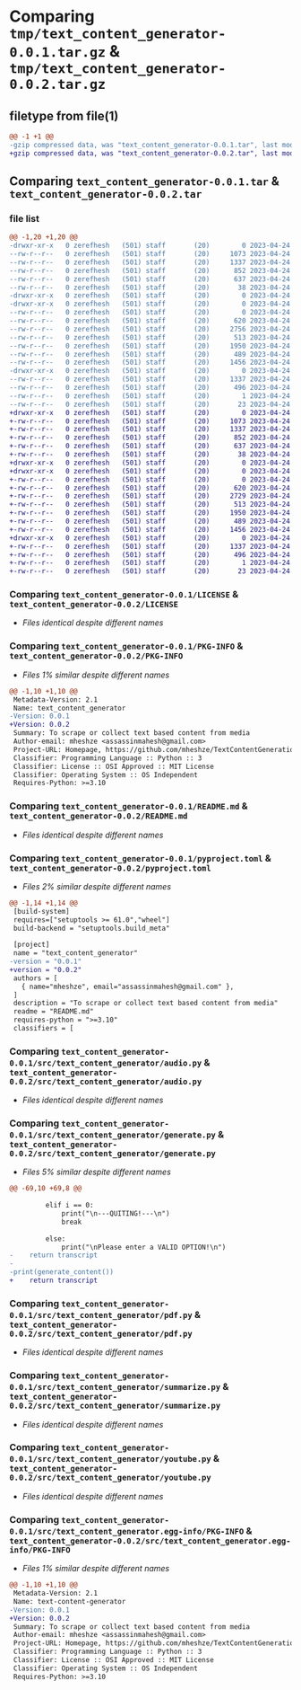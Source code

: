 # Comparing `tmp/text_content_generator-0.0.1.tar.gz` & `tmp/text_content_generator-0.0.2.tar.gz`

## filetype from file(1)

```diff
@@ -1 +1 @@
-gzip compressed data, was "text_content_generator-0.0.1.tar", last modified: Mon Apr 24 08:10:16 2023, max compression
+gzip compressed data, was "text_content_generator-0.0.2.tar", last modified: Mon Apr 24 08:18:49 2023, max compression
```

## Comparing `text_content_generator-0.0.1.tar` & `text_content_generator-0.0.2.tar`

### file list

```diff
@@ -1,20 +1,20 @@
-drwxr-xr-x   0 zerefhesh   (501) staff       (20)        0 2023-04-24 08:10:16.698219 text_content_generator-0.0.1/
--rw-r--r--   0 zerefhesh   (501) staff       (20)     1073 2023-04-24 06:11:14.000000 text_content_generator-0.0.1/LICENSE
--rw-r--r--   0 zerefhesh   (501) staff       (20)     1337 2023-04-24 08:10:16.698086 text_content_generator-0.0.1/PKG-INFO
--rw-r--r--   0 zerefhesh   (501) staff       (20)      852 2023-04-24 07:30:43.000000 text_content_generator-0.0.1/README.md
--rw-r--r--   0 zerefhesh   (501) staff       (20)      637 2023-04-24 08:10:09.000000 text_content_generator-0.0.1/pyproject.toml
--rw-r--r--   0 zerefhesh   (501) staff       (20)       38 2023-04-24 08:10:16.698258 text_content_generator-0.0.1/setup.cfg
-drwxr-xr-x   0 zerefhesh   (501) staff       (20)        0 2023-04-24 08:10:16.694838 text_content_generator-0.0.1/src/
-drwxr-xr-x   0 zerefhesh   (501) staff       (20)        0 2023-04-24 08:10:16.697332 text_content_generator-0.0.1/src/text_content_generator/
--rw-r--r--   0 zerefhesh   (501) staff       (20)        0 2023-04-24 08:01:24.000000 text_content_generator-0.0.1/src/text_content_generator/__init__.py
--rw-r--r--   0 zerefhesh   (501) staff       (20)      620 2023-04-24 06:26:41.000000 text_content_generator-0.0.1/src/text_content_generator/audio.py
--rw-r--r--   0 zerefhesh   (501) staff       (20)     2756 2023-04-24 07:56:44.000000 text_content_generator-0.0.1/src/text_content_generator/generate.py
--rw-r--r--   0 zerefhesh   (501) staff       (20)      513 2023-04-24 06:26:41.000000 text_content_generator-0.0.1/src/text_content_generator/pdf.py
--rw-r--r--   0 zerefhesh   (501) staff       (20)     1950 2023-04-24 06:30:20.000000 text_content_generator-0.0.1/src/text_content_generator/summarize.py
--rw-r--r--   0 zerefhesh   (501) staff       (20)      489 2023-04-24 06:26:41.000000 text_content_generator-0.0.1/src/text_content_generator/webpage.py
--rw-r--r--   0 zerefhesh   (501) staff       (20)     1456 2023-04-24 06:26:41.000000 text_content_generator-0.0.1/src/text_content_generator/youtube.py
-drwxr-xr-x   0 zerefhesh   (501) staff       (20)        0 2023-04-24 08:10:16.697898 text_content_generator-0.0.1/src/text_content_generator.egg-info/
--rw-r--r--   0 zerefhesh   (501) staff       (20)     1337 2023-04-24 08:10:16.000000 text_content_generator-0.0.1/src/text_content_generator.egg-info/PKG-INFO
--rw-r--r--   0 zerefhesh   (501) staff       (20)      496 2023-04-24 08:10:16.000000 text_content_generator-0.0.1/src/text_content_generator.egg-info/SOURCES.txt
--rw-r--r--   0 zerefhesh   (501) staff       (20)        1 2023-04-24 08:10:16.000000 text_content_generator-0.0.1/src/text_content_generator.egg-info/dependency_links.txt
--rw-r--r--   0 zerefhesh   (501) staff       (20)       23 2023-04-24 08:10:16.000000 text_content_generator-0.0.1/src/text_content_generator.egg-info/top_level.txt
+drwxr-xr-x   0 zerefhesh   (501) staff       (20)        0 2023-04-24 08:18:49.980648 text_content_generator-0.0.2/
+-rw-r--r--   0 zerefhesh   (501) staff       (20)     1073 2023-04-24 06:11:14.000000 text_content_generator-0.0.2/LICENSE
+-rw-r--r--   0 zerefhesh   (501) staff       (20)     1337 2023-04-24 08:18:49.980527 text_content_generator-0.0.2/PKG-INFO
+-rw-r--r--   0 zerefhesh   (501) staff       (20)      852 2023-04-24 07:30:43.000000 text_content_generator-0.0.2/README.md
+-rw-r--r--   0 zerefhesh   (501) staff       (20)      637 2023-04-24 08:18:45.000000 text_content_generator-0.0.2/pyproject.toml
+-rw-r--r--   0 zerefhesh   (501) staff       (20)       38 2023-04-24 08:18:49.980685 text_content_generator-0.0.2/setup.cfg
+drwxr-xr-x   0 zerefhesh   (501) staff       (20)        0 2023-04-24 08:18:49.977583 text_content_generator-0.0.2/src/
+drwxr-xr-x   0 zerefhesh   (501) staff       (20)        0 2023-04-24 08:18:49.979797 text_content_generator-0.0.2/src/text_content_generator/
+-rw-r--r--   0 zerefhesh   (501) staff       (20)        0 2023-04-24 08:01:24.000000 text_content_generator-0.0.2/src/text_content_generator/__init__.py
+-rw-r--r--   0 zerefhesh   (501) staff       (20)      620 2023-04-24 06:26:41.000000 text_content_generator-0.0.2/src/text_content_generator/audio.py
+-rw-r--r--   0 zerefhesh   (501) staff       (20)     2729 2023-04-24 08:18:17.000000 text_content_generator-0.0.2/src/text_content_generator/generate.py
+-rw-r--r--   0 zerefhesh   (501) staff       (20)      513 2023-04-24 06:26:41.000000 text_content_generator-0.0.2/src/text_content_generator/pdf.py
+-rw-r--r--   0 zerefhesh   (501) staff       (20)     1950 2023-04-24 06:30:20.000000 text_content_generator-0.0.2/src/text_content_generator/summarize.py
+-rw-r--r--   0 zerefhesh   (501) staff       (20)      489 2023-04-24 06:26:41.000000 text_content_generator-0.0.2/src/text_content_generator/webpage.py
+-rw-r--r--   0 zerefhesh   (501) staff       (20)     1456 2023-04-24 06:26:41.000000 text_content_generator-0.0.2/src/text_content_generator/youtube.py
+drwxr-xr-x   0 zerefhesh   (501) staff       (20)        0 2023-04-24 08:18:49.980371 text_content_generator-0.0.2/src/text_content_generator.egg-info/
+-rw-r--r--   0 zerefhesh   (501) staff       (20)     1337 2023-04-24 08:18:49.000000 text_content_generator-0.0.2/src/text_content_generator.egg-info/PKG-INFO
+-rw-r--r--   0 zerefhesh   (501) staff       (20)      496 2023-04-24 08:18:49.000000 text_content_generator-0.0.2/src/text_content_generator.egg-info/SOURCES.txt
+-rw-r--r--   0 zerefhesh   (501) staff       (20)        1 2023-04-24 08:18:49.000000 text_content_generator-0.0.2/src/text_content_generator.egg-info/dependency_links.txt
+-rw-r--r--   0 zerefhesh   (501) staff       (20)       23 2023-04-24 08:18:49.000000 text_content_generator-0.0.2/src/text_content_generator.egg-info/top_level.txt
```

### Comparing `text_content_generator-0.0.1/LICENSE` & `text_content_generator-0.0.2/LICENSE`

 * *Files identical despite different names*

### Comparing `text_content_generator-0.0.1/PKG-INFO` & `text_content_generator-0.0.2/PKG-INFO`

 * *Files 1% similar despite different names*

```diff
@@ -1,10 +1,10 @@
 Metadata-Version: 2.1
 Name: text_content_generator
-Version: 0.0.1
+Version: 0.0.2
 Summary: To scrape or collect text based content from media
 Author-email: mheshze <assassinmahesh@gmail.com>
 Project-URL: Homepage, https://github.com/mheshze/TextContentGeneration.git
 Classifier: Programming Language :: Python :: 3
 Classifier: License :: OSI Approved :: MIT License
 Classifier: Operating System :: OS Independent
 Requires-Python: >=3.10
```

### Comparing `text_content_generator-0.0.1/README.md` & `text_content_generator-0.0.2/README.md`

 * *Files identical despite different names*

### Comparing `text_content_generator-0.0.1/pyproject.toml` & `text_content_generator-0.0.2/pyproject.toml`

 * *Files 2% similar despite different names*

```diff
@@ -1,14 +1,14 @@
 [build-system]
 requires=["setuptools >= 61.0","wheel"]
 build-backend = "setuptools.build_meta"
 
 [project]
 name = "text_content_generator"
-version = "0.0.1"
+version = "0.0.2"
 authors = [
   { name="mheshze", email="assassinmahesh@gmail.com" },
 ]
 description = "To scrape or collect text based content from media"
 readme = "README.md"
 requires-python = ">=3.10"
 classifiers = [
```

### Comparing `text_content_generator-0.0.1/src/text_content_generator/audio.py` & `text_content_generator-0.0.2/src/text_content_generator/audio.py`

 * *Files identical despite different names*

### Comparing `text_content_generator-0.0.1/src/text_content_generator/generate.py` & `text_content_generator-0.0.2/src/text_content_generator/generate.py`

 * *Files 5% similar despite different names*

```diff
@@ -69,10 +69,8 @@
 
         elif i == 0:
             print("\n---QUITING!---\n")
             break
 
         else:
             print("\nPlease enter a VALID OPTION!\n")
-    return transcript
-
-print(generate_content())
+    return transcript
```

### Comparing `text_content_generator-0.0.1/src/text_content_generator/pdf.py` & `text_content_generator-0.0.2/src/text_content_generator/pdf.py`

 * *Files identical despite different names*

### Comparing `text_content_generator-0.0.1/src/text_content_generator/summarize.py` & `text_content_generator-0.0.2/src/text_content_generator/summarize.py`

 * *Files identical despite different names*

### Comparing `text_content_generator-0.0.1/src/text_content_generator/youtube.py` & `text_content_generator-0.0.2/src/text_content_generator/youtube.py`

 * *Files identical despite different names*

### Comparing `text_content_generator-0.0.1/src/text_content_generator.egg-info/PKG-INFO` & `text_content_generator-0.0.2/src/text_content_generator.egg-info/PKG-INFO`

 * *Files 1% similar despite different names*

```diff
@@ -1,10 +1,10 @@
 Metadata-Version: 2.1
 Name: text-content-generator
-Version: 0.0.1
+Version: 0.0.2
 Summary: To scrape or collect text based content from media
 Author-email: mheshze <assassinmahesh@gmail.com>
 Project-URL: Homepage, https://github.com/mheshze/TextContentGeneration.git
 Classifier: Programming Language :: Python :: 3
 Classifier: License :: OSI Approved :: MIT License
 Classifier: Operating System :: OS Independent
 Requires-Python: >=3.10
```

